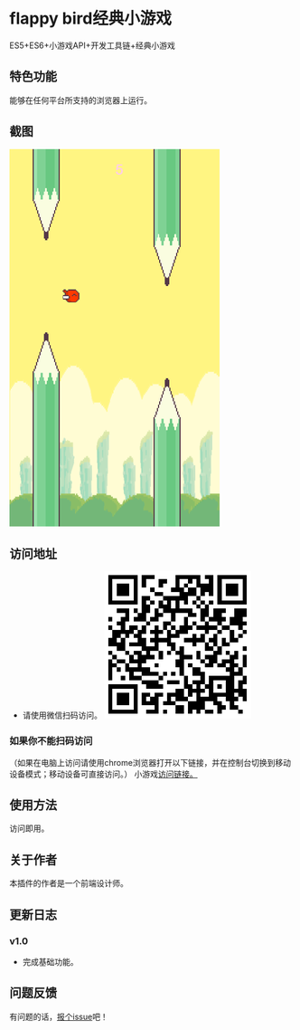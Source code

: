 # flappy bird经典小游戏

ES5+ES6+小游戏API+开发工具链+经典小游戏

## 特色功能

能够在任何平台所支持的浏览器上运行。

## 截图

![](https://github.com/jiaxiaoweist/game/blob/master/res/screenshoot-1.png)

## 访问地址
- 请使用微信扫码访问。
![](https://github.com/jiaxiaoweist/game/blob/master/res/screenshoot-2.png)
### 如果你不能扫码访问

（如果在电脑上访问请使用chrome浏览器打开以下链接，并在控制台切换到移动设备模式；移动设备可直接访问。）
小游戏<a href="https://www.jiaxiaowei.xyz/game/">访问链接。</a>
## 使用方法

访问即用。

## 关于作者

本插件的作者是一个前端设计师。

## 更新日志

### v1.0
- 完成基础功能。

## 问题反馈

有问题的话，<a href="https://github.com/jiaxiaoweist/game/issues/new">报个issue</a>吧！

